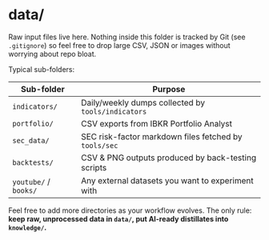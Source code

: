 # data/

Raw input files live here. Nothing inside this folder is tracked by Git (see `.gitignore`) so feel free to drop large CSV, JSON or images without worrying about repo bloat.

Typical sub-folders:

| Sub-folder | Purpose |
|-----------|---------|
| `indicators/` | Daily/weekly dumps collected by `tools/indicators` |
| `portfolio/`  | CSV exports from IBKR Portfolio Analyst |
| `sec_data/`   | SEC risk-factor markdown files fetched by `tools/sec` |
| `backtests/`  | CSV & PNG outputs produced by back-testing scripts |
| `youtube/` / `books/` | Any external datasets you want to experiment with |

Feel free to add more directories as your workflow evolves. The only rule: **keep raw, unprocessed data in `data/`, put AI-ready distillates into `knowledge/`.**
